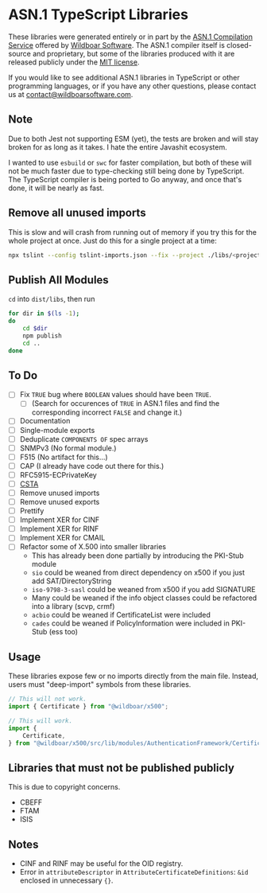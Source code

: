 # ASN.1 TypeScript Libraries

These libraries were generated entirely or in part by the
[ASN.1 Compilation Service](https://wildboarsoftware.com/asn1-compilation)
offered by [Wildboar Software](https://wildboarsoftware.com). The ASN.1
compiler itself is closed-source and proprietary, but some of the libraries
produced with it are released publicly under the
[MIT license](https://mit-license.org/).

If you would like to see additional ASN.1 libraries in TypeScript or other
programming languages, or if you have any other questions, please contact us at
[contact@wildboarsoftware.com](mailto:contact@wildboarsoftware.com).

## Note

Due to both Jest not supporting ESM (yet), the tests are broken and will stay
broken for as long as it takes. I hate the entire Javashit ecosystem.

I wanted to use `esbuild` or `swc` for faster compilation, but both of these
will not be much faster due to type-checking still being done by TypeScript.
The TypeScript compiler is being ported to Go anyway, and once that's done, it
will be nearly as fast.

## Remove all unused imports

This is slow and will crash from running out of memory if you try this for the
whole project at once. Just do this for a single project at a time:

```bash
npx tslint --config tslint-imports.json --fix --project ./libs/<project>/tsconfig.lib.json
```

## Publish All Modules

`cd` into `dist/libs`, then run

```bash
for dir in $(ls -1);
do
    cd $dir
    npm publish
    cd ..
done
```

## To Do

- [ ] Fix `TRUE` bug where `BOOLEAN` values should have been `TRUE`.
  - [ ] (Search for occurences of `TRUE` in ASN.1 files and find the corresponding incorrect `FALSE` and change it.)
- [ ] Documentation
- [ ] Single-module exports
- [ ] Deduplicate `COMPONENTS OF` spec arrays
- [ ] SNMPv3 (No formal module.)
- [ ] F515 (No artifact for this...)
- [ ] CAP (I already have code out there for this.)
- [ ] RFC5915-ECPrivateKey
- [ ] [CSTA](https://www.ecma-international.org/wp-content/uploads/ECMA-285_4th_edition_december_2011.pdf)
- [ ] Remove unused imports
- [ ] Remove unused exports
- [ ] Prettify
- [ ] Implement XER for CINF
- [ ] Implement XER for RINF
- [ ] Implement XER for CMAIL
- [ ] Refactor some of X.500 into smaller libraries
  - This has already been done partially by introducing the PKI-Stub module
  - `sio` could be weaned from direct dependency on x500 if you just add SAT/DirectoryString
  - `iso-9798-3-sasl` could be weaned from x500 if you add SIGNATURE
  - Many could be weaned if the info object classes could be refactored into a library (scvp, crmf)
  - `acbio` could be weaned if CertificateList were included
  - `cades` could be weaned if PolicyInformation were included in PKI-Stub (ess too)

## Usage

These libraries expose few or no imports directly from the main file. Instead,
users must "deep-import" symbols from these libraries.

```typescript
// This will not work.
import { Certificate } from "@wildboar/x500";

// This will work.
import {
    Certificate,
} from "@wildboar/x500/src/lib/modules/AuthenticationFramework/Certificate.ta";
```

## Libraries that must not be published publicly

This is due to copyright concerns.

- CBEFF
- FTAM
- ISIS

## Notes

- CINF and RINF may be useful for the OID registry.
- Error in `attributeDescriptor` in `AttributeCertificateDefinitions`: `&id` enclosed in unnecessary `{}`.
